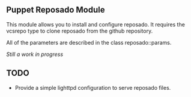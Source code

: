 Puppet Reposado Module
----------------------

This module allows you to install and configure reposado.
It requires the vcsrepo type to clone reposado from the github repository.

All of the parameters are described in the class reposado::params.

*Still a work in progress*

TODO
----

+ Provide a simple lighttpd configuration to serve reposado files.